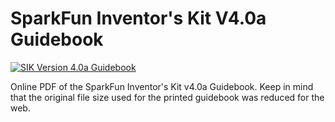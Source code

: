 SparkFun Inventor's Kit V4.0a Guidebook
======================================================

[![SIK Version 4.0a Guidebook](https://cdn.sparkfun.com/r/400-400/assets/parts/1/2/2/1/3/14263-SparkFun_Inventor_s_Kit_RedBoard_Manual-01.jpg)](https://cdn.sparkfun.com//assets/parts/1/2/2/1/3/14263-SparkFun_Inventor_s_Kit_RedBoard_Manual-01.jpg)

Online PDF of the SparkFun Inventor's Kit v4.0a Guidebook. Keep in mind that the original file size used for the printed guidebook was reduced for the web.
